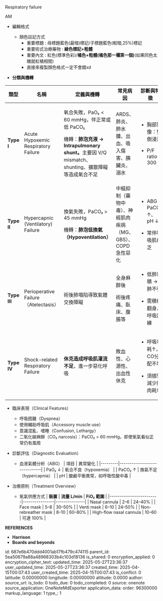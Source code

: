 Respiratory failure

AM

- 編輯格式
  - 顏色註記方式
    - 重要標題 : 母標題藍色(最暗)標記/子標題藍色(較暗,25%)標記
    - 重要術式治療藥物 : **綠色標記+粗體**
    - 重要內文 : 紅色(標準色彩)/**橘色+粗體(橘色那一欄第一個)**(如果同色太醜就紅橘相間)
    - 直接來複製顏色格式一定不會錯xd

- **分類與機轉**
<table>
<colgroup>
<col style="width: 11%" />
<col style="width: 22%" />
<col style="width: 29%" />
<col style="width: 19%" />
<col style="width: 17%" />
</colgroup>
<thead>
<tr class="header">
<th><strong>類型</strong></th>
<th><strong>名稱</strong></th>
<th><strong>定義與機轉</strong></th>
<th><strong>常見病因</strong></th>
<th><strong>診斷與特徵</strong></th>
</tr>
</thead>
<tbody>
<tr class="odd">
<td><strong>Type I</strong></td>
<td>Acute Hypoxemic Respiratory Failure</td>
<td><p>氧合失敗，PaO₂ &lt; 60 mmHg，伴正常或低 PaCO₂</p>
<p>機轉：<strong>肺泡充液 → Intrapulmonary shunt。</strong>主要因 V/Q mismatch、shunting、擴散障礙等造成氧合不足</p></td>
<td>ARDS、肺炎、肺水腫、出血、吸入傷害、胰臟炎、溺水</td>
<td><ul>
<li><p>胸部影像：雙側浸潤</p></li>
<li><p>P/F ratio &lt; 300</p></li>
</ul></td>
</tr>
<tr class="even">
<td><strong>Type II</strong></td>
<td>Hypercapnic (Ventilatory) Failure</td>
<td><p>換氣失敗，PaCO₂ &gt; 45 mmHg</p>
<p>機轉：<strong>肺泡低換氣（Hypoventilation）</strong></p></td>
<td>中樞抑制（藥物中毒）、神經肌肉疾病（MG、GBS）、COPD 急性惡化</td>
<td><ul>
<li><p>ABG：PaCO₂ ↑、pH ↓</p></li>
<li><p>常伴呼吸肌疲乏</p></li>
</ul></td>
</tr>
<tr class="odd">
<td><strong>Type III</strong></td>
<td>Perioperative Failure（Atelectasis）</td>
<td>術後肺塌陷導致氣體交換障礙</td>
<td><p>全身麻醉後</p>
<p>術後疼痛、臥床、腹脹等</p></td>
<td><ul>
<li><p>低肺容積 → 肺不張</p></li>
<li><p>需積極翻身、呼吸訓練</p></li>
</ul></td>
</tr>
<tr class="even">
<td><strong>Type IV</strong></td>
<td>Shock-related Respiratory Failure</td>
<td><strong>休克造成呼吸肌灌流不足</strong>，進一步惡化呼吸</td>
<td>敗血性、心源性、出血性休克</td>
<td><ul>
<li><p>呼吸功耗↑，CO分配不均</p></li>
<li><p>須插管減少肌肉耗氧</p></li>
</ul></td>
</tr>
</tbody>
</table>

- 臨床表現（Clinical Features）
  - 呼吸困難（Dyspnea）
  - 使用輔助呼吸肌（Accessory muscle use）
  - 意識混亂、嗜睡（Confusion, Lethargy）
  - 二氧化碳麻醉（CO₂ narcosis）：PaCO₂ \> 60 mmHg，即使氧氣看似正常仍有風險

- 診斷評估（Diagnostic Evaluation）
  - 血液氣體分析（ABG）
| 項目    | 異常變化                     |
|---------|------------------------------|
| PaO₂ ↓  | 氧合不良（hypoxemia）        |
| PaCO₂ ↑ | 換氣不足（hypercapnia）      |
| pH      | 酸鹼平衡異常，如呼吸性酸中毒 |

- 治療原則（Treatment Overview）
  - 氧氣供應方式
| **裝置**                | **流量 L/min** | **FiO₂ 範圍** |
|-------------------------|----------------|---------------|
| Nasal cannula           | 2–6            | 24–40%        |
| Face mask               | 5–8            | 30–50%        |
| Venti mask              | 6–10           | 24–50%        |
| Non-rebreather mask     | 8–10           | 60–80%        |
| High-flow nasal cannula | 10–60          | 可達 100%     |

**REFERENCES**
- **Harrison**
- **Boards and beyonds**


id: 687e6b470ddd4001ab17fb479c474115
parent_id: 5ea50679a88a48968303b4c103d18136
is_shared: 0
encryption_applied: 0
encryption_cipher_text: 
updated_time: 2025-05-27T23:36:37
user_updated_time: 2025-05-27T23:36:37
created_time: 2025-04-15T00:07:43
user_created_time: 2025-04-15T00:07:43
is_conflict: 0
latitude: 0.00000000
longitude: 0.00000000
altitude: 0.0000
author: 
source_url: 
is_todo: 0
todo_due: 0
todo_completed: 0
source: onenote
source_application: OneNoteMdExporter
application_data: 
order: 96300000
markup_language: 1
type_: 1
